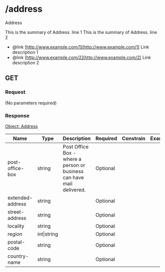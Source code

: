 # /address
Address

This is the summary of Address. line 1
This is the summary of Address. line 2

 * @link [http://www.example.com/1](http://www.example.com/1) Link description 1
 * @link [http://www.example.com/2](http://www.example.com/2) Link description 2


## GET

### Request
(No parameters required)

### Response
[Object: Address](schema/address.json)

| Name  | Type  | Description | Required | Constrain | Example |
|-------|-------|-------------|----------|-----------|---------| 
| post-office-box | string | Post Office Box - where a person or business can have mail delivered. | Optional |  |  |
| extended-address | string |  | Optional |  |  |
| street-address | string |  | Optional |  |  |
| locality | string |  | Optional |  |  |
| region | int&#124;string |  | Optional |  |  |
| postal-code | string |  | Optional |  |  |
| country-name | string |  | Optional |  |  |
               